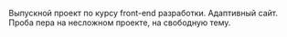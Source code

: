 Выпускной проект по курсу front-end разработки. Адаптивный сайт. Проба пера на несложном проекте, на свободную тему.
